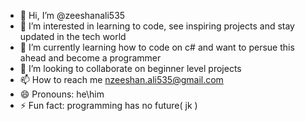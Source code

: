 - 👋 Hi, I’m @zeeshanali535
- 👀 I’m interested in learning to code, see inspiring projects and stay updated in the tech world
- 🌱 I’m currently learning how to code on c# and want to persue this ahead and become a programmer
- 💞️ I’m looking to collaborate on beginner level projects
- 📫 How to reach me nzeeshan.ali535@gmail.com
- 😄 Pronouns: he\him
- ⚡ Fun fact: programming has no future( jk )

<!---
zeeshanali535/zeeshanali535 is a ✨ special ✨ repository because its `README.md` (this file) appears on your GitHub profile.
You can click the Preview link to take a look at your changes.
--->
